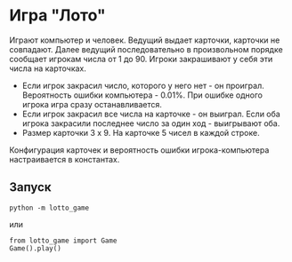 # Игра "Лото" 
Играют компьютер и человек. Ведущий выдает карточки, карточки не совпадают.
Далее ведущий последовательно в произвольном порядке сообщает игрокам числа от 1 до 90.
Игроки закрашивают у себя эти числа на карточках.
- Если игрок закрасил число, которого у него нет - он проиграл. Вероятность ошибки компьютера - 0.01%.
  При ошибке одного игрока игра сразу останавливается.
- Если игрок закрасил все числа на карточке - он выиграл. Если оба игрока закрасили последнее число за один ход - выигрывают оба.
- Размер карточки 3 x 9. На карточке 5 чисел в каждой строке.

Конфигурация карточек и вероятность ошибки игрока-компьютера настраивается в константах.

## Запуск
~~~
python -m lotto_game
~~~

или

~~~
from lotto_game import Game
Game().play()
~~~
